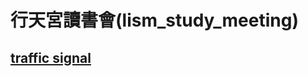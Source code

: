 # 行天宮讀書會(lism_study_meeting)
## [traffic signal](https://www.kaggle.com/c/hashcode-2021-oqr-extension/overview)
